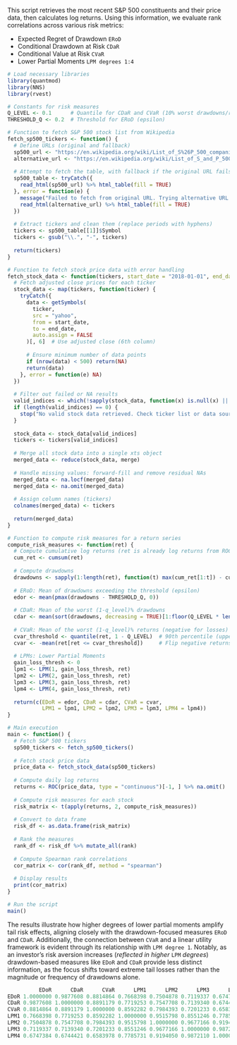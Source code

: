 This script retrieves the most recent S&P 500 constituents and their price data, then calculates log returns. Using this information, we evaluate rank correlations across various risk metrics:
* Expected Regret of Drawdown `ERoD`
* Conditional Drawdown at Risk `CDaR`
* Conditional Value at Risk `CVaR` 
* Lower Partial Moments `LPM degrees 1:4`

```r
# Load necessary libraries
library(quantmod)
library(NNS)
library(rvest)

# Constants for risk measures
Q_LEVEL <- 0.1      # Quantile for CDaR and CVaR (10% worst drawdowns/returns)
THRESHOLD_Q <- 0.2  # Threshold for ERoD (epsilon)

# Function to fetch S&P 500 stock list from Wikipedia
fetch_sp500_tickers <- function() {
  # Define URLs (original and fallback)
  sp500_url <- "https://en.wikipedia.org/wiki/List_of_S%26P_500_companies"
  alternative_url <- "https://en.wikipedia.org/wiki/List_of_S_and_P_500_companies"
  
  # Attempt to fetch the table, with fallback if the original URL fails
  sp500_table <- tryCatch({
    read_html(sp500_url) %>% html_table(fill = TRUE)
  }, error = function(e) {
    message("Failed to fetch from original URL. Trying alternative URL...")
    read_html(alternative_url) %>% html_table(fill = TRUE)
  })
  
  # Extract tickers and clean them (replace periods with hyphens)
  tickers <- sp500_table[[1]]$Symbol
  tickers <- gsub("\\.", "-", tickers)
  
  return(tickers)
}

# Function to fetch stock price data with error handling
fetch_stock_data <- function(tickers, start_date = "2018-01-01", end_date = "2025-02-15") {
  # Fetch adjusted close prices for each ticker
  stock_data <- map(tickers, function(ticker) {
    tryCatch({
      data <- getSymbols(
        ticker, 
        src = "yahoo", 
        from = start_date, 
        to = end_date, 
        auto.assign = FALSE
      )[, 6]  # Use adjusted close (6th column)
      
      # Ensure minimum number of data points
      if (nrow(data) < 500) return(NA)
      return(data)
    }, error = function(e) NA)
  })
  
  # Filter out failed or NA results
  valid_indices <- which(!sapply(stock_data, function(x) is.null(x) || is.na(x)))
  if (length(valid_indices) == 0) {
    stop("No valid stock data retrieved. Check ticker list or data source.")
  }
  
  stock_data <- stock_data[valid_indices]
  tickers <- tickers[valid_indices]
  
  # Merge all stock data into a single xts object
  merged_data <- reduce(stock_data, merge)
  
  # Handle missing values: forward-fill and remove residual NAs
  merged_data <- na.locf(merged_data)
  merged_data <- na.omit(merged_data)
  
  # Assign column names (tickers)
  colnames(merged_data) <- tickers
  
  return(merged_data)
}

# Function to compute risk measures for a return series
compute_risk_measures <- function(ret) {
  # Compute cumulative log returns (ret is already log returns from ROC)
  cum_ret <- cumsum(ret)
  
  # Compute drawdowns
  drawdowns <- sapply(1:length(ret), function(t) max(cum_ret[1:t]) - cum_ret[t])
  
  # ERoD: Mean of drawdowns exceeding the threshold (epsilon)
  edor <- mean(pmax(drawdowns - THRESHOLD_Q, 0))
  
  # CDaR: Mean of the worst (1-q_level)% drawdowns
  cdar <- mean(sort(drawdowns, decreasing = TRUE)[1:floor(Q_LEVEL * length(drawdowns))])
  
  # CVaR: Mean of the worst (1-q_level)% returns (negative for losses)
  cvar_threshold <- quantile(ret, 1 - Q_LEVEL)  # 90th percentile (upper tail of returns)
  cvar <- -mean(ret[ret <= cvar_threshold])     # Flip negative returns to positive for ranking
  
  # LPMs: Lower Partial Moments
  gain_loss_thresh <- 0
  lpm1 <- LPM(1, gain_loss_thresh, ret)
  lpm2 <- LPM(2, gain_loss_thresh, ret)
  lpm3 <- LPM(3, gain_loss_thresh, ret)
  lpm4 <- LPM(4, gain_loss_thresh, ret)
  
  return(c(EDoR = edor, CDaR = cdar, CVaR = cvar, 
           LPM1 = lpm1, LPM2 = lpm2, LPM3 = lpm3, LPM4 = lpm4))
}

# Main execution
main <- function() {
  # Fetch S&P 500 tickers
  sp500_tickers <- fetch_sp500_tickers()
  
  # Fetch stock price data
  price_data <- fetch_stock_data(sp500_tickers)
  
  # Compute daily log returns
  returns <- ROC(price_data, type = "continuous")[-1, ] %>% na.omit()
  
  # Compute risk measures for each stock
  risk_matrix <- t(apply(returns, 2, compute_risk_measures))
  
  # Convert to data frame
  risk_df <- as.data.frame(risk_matrix)
  
  # Rank the measures
  rank_df <- risk_df %>% mutate_all(rank)
  
  # Compute Spearman rank correlations
  cor_matrix <- cor(rank_df, method = "spearman")
  
  # Display results
  print(cor_matrix)
}

# Run the script
main()
```

The results illustrate how higher degrees of lower partial moments amplify tail risk effects, aligning closely with the drawdown-focused measures `ERoD` and `CDaR`. 
Additionally, the connection between `CVaR` and a linear utility framework is evident through its relationship with `LPM degree 1`. 
Notably, as an investor’s risk aversion increases (*reflected in higher* `LPM` *degrees*) drawdown-based measures like `EDoR` and `CDaR` provide less distinct information, as the focus shifts toward extreme tail losses rather than the magnitude or frequency of drawdowns alone.

```r
          EDoR      CDaR      CVaR      LPM1      LPM2      LPM3      LPM4
EDoR 1.0000000 0.9877608 0.8814864 0.7668398 0.7504878 0.7119337 0.6747384
CDaR 0.9877608 1.0000000 0.8891179 0.7719253 0.7547708 0.7139340 0.6744421
CVaR 0.8814864 0.8891179 1.0000000 0.8592282 0.7984393 0.7201233 0.6583978
LPM1 0.7668398 0.7719253 0.8592282 1.0000000 0.9515798 0.8551246 0.7785731
LPM2 0.7504878 0.7547708 0.7984393 0.9515798 1.0000000 0.9677166 0.9194050
LPM3 0.7119337 0.7139340 0.7201233 0.8551246 0.9677166 1.0000000 0.9872110
LPM4 0.6747384 0.6744421 0.6583978 0.7785731 0.9194050 0.9872110 1.0000000
```
